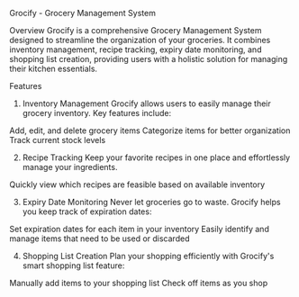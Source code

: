 Grocify - Grocery Management System

Overview
Grocify is a comprehensive Grocery Management System designed to streamline the organization of your groceries. It combines inventory management, recipe tracking, expiry date monitoring, and shopping list creation, providing users with a holistic solution for managing their kitchen essentials.

Features
1. Inventory Management
Grocify allows users to easily manage their grocery inventory. Key features include:

Add, edit, and delete grocery items
Categorize items for better organization
Track current stock levels

2. Recipe Tracking
Keep your favorite recipes in one place and effortlessly manage your ingredients. 


Quickly view which recipes are feasible based on available inventory

3. Expiry Date Monitoring
Never let groceries go to waste. Grocify helps you keep track of expiration dates:

Set expiration dates for each item in your inventory
Easily identify and manage items that need to be used or discarded

4. Shopping List Creation
Plan your shopping efficiently with Grocify's smart shopping list feature:

Manually add items to your shopping list
Check off items as you shop
